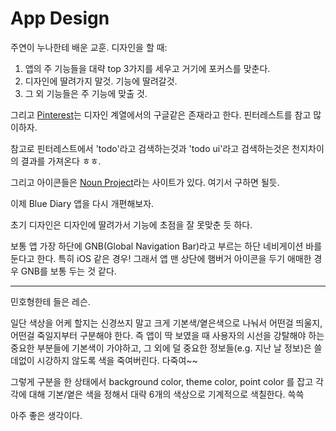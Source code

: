 # App Design

주연이 누나한테 배운 교훈. 디자인을 할 때:

1. 앱의 주 기능들을 대략 top 3가지를 세우고 거기에 포커스를 맞춘다.
2. 디자인에 딸려가지 말것. 기능에 딸려갈것.
3. 그 외 기능들은 주 기능에 맞출 것.

그리고 [Pinterest](https://www.pinterest.co.kr/)는 디자인 계열에서의 구글같은 존재라고 한다.
핀터레스트를 참고 많이하자.

참고로 핀터레스트에서 'todo'라고 검색하는것과 'todo ui'라고 검색하는것은 천지차이의 결과를 가져온다 ㅎㅎ.

그리고 아이콘들은 [Noun Project](https://thenounproject.com/)라는 사이트가 있다.
여기서 구하면 될듯.

이제 Blue Diary 앱을 다시 개편해보자.

초기 디자인은 디자인에 딸려가서 기능에 초점을 잘 못맞춘 듯 하다.

보통 앱 가장 하단에 GNB(Global Navigation Bar)라고 부르는 하단 네비게이션 바를 둔다고 한다.
특히 iOS 같은 경우!
그래서 앱 맨 상단에 햄버거 아이콘을 두기 애매한 경우 GNB를 보통 두는 것 같다.

---

민호형한테 들은 레슨.

일단 색상을 어케 할지는 신경쓰지 말고 크게 기본색/옅은색으로 나눠서 어떤걸 띄울지, 어떤걸 죽일지부터 구분해야 한다.
즉 앱이 딱 보였을 때 사용자의 시선을 강탈해야 하는 중요한 부분들에 기본색이 가야하고, 그 외에 덜 중요한 정보들(e.g. 지난 날 정보)은
쓸데없이 시강하지 않도록 색을 죽여버린다. 다죽여~~

그렇게 구분을 한 상태에서 background color, theme color, point color 를 잡고 각각에 대해 기본/옅은 색을 정해서 대략 6개의 색상으로 기계적으로 색칠한다. 쓱쓱

아주 좋은 생각이다.

